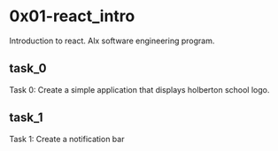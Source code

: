 # 0x01-react_intro
Introduction to react. Alx software engineering program.

## task_0
Task 0: Create a simple application that displays holberton school logo.

## task_1
Task 1: Create a notification bar
